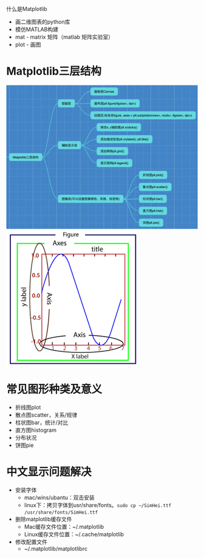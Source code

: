 什么是Matplotlib
- 画二维图表的python库
- 模仿MATLAB构建
- mat - matrix 矩阵（matlab 矩阵实验室）
- plot - 画图

# Matplotlib三层结构
![](../photo/Pasted%20image%2020231013140637.png)
![](../photo/Pasted%20image%2020231013141324.png)

# 常见图形种类及意义
- 折线图plot
- 散点图scatter，关系/规律
- 柱状图bar，统计/对比
- 直方图histogram
- 分布状况
- 饼图pie

# 中文显示问题解决
- 安装字体
	- mac/wins/ubantu：双击安装
	- linux下：拷贝字体到usr/share/fonts。`sudo cp ~/SimHei.ttf /usr/share/fonts/SimHei.ttf`
- 删除matplotlib缓存文件
	- Mac缓存文件位置：~/.matplotlib
	- Linux缓存文件位置：~/.cache/matplotlib
- 修改配置文件
	- ~/.matplotlib/matplotlibrc